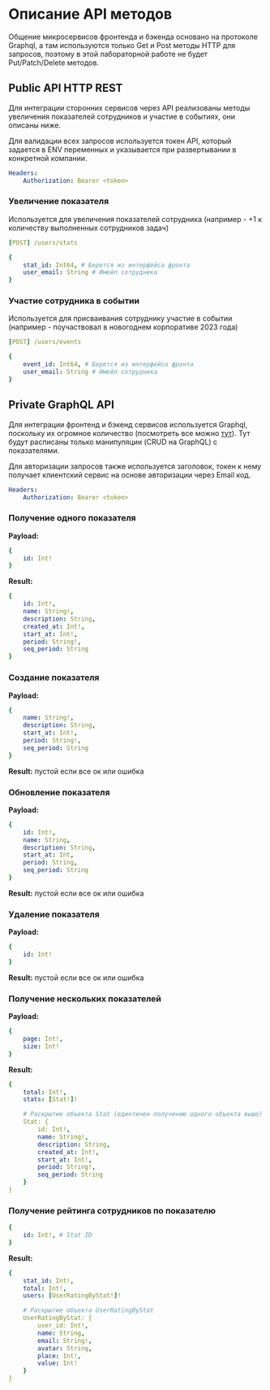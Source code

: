 # Описание API методов

Общение микросервисов фронтенда и бэкенда основано на протоколе Graphql, а там используются только Get и Post методы HTTP для запросов, поэтому в этой лабораторной работе не будет Put/Patch/Delete методов.

## Public API HTTP REST

Для интеграции сторонних сервисов через API реализованы методы увеличения показателей сотрудников и участие в событиях, они описаны ниже.

Для валидации всех запросов используется токен API, который задается в ENV переменных и указывается при развертывании в конкретной компании.

```yaml
Headers:
    Authorization: Bearer <token>
```

### Увеличение показателя

Используется для увеличения показателей сотрудника (например - +1 к количеству выполненных сотрудников задач)

```yaml
[POST] /users/stats

{
    stat_id: Int64, # Берется из интерфейса фронта
    user_email: String # Имейл сотрудника
}
```

### Участие сотрудника в событии

Используется для присваивания сотруднику участие в событии (например - поучаствовал в новогоднем корпоративе 2023 года)

```yaml
[POST] /users/events

{
    event_id: Int64, # Берется из интерфейса фронта
    user_email: String # Имейл сотрудника
}
```

## Private GraphQL API

Для интеграции фронтенд и бэкенд сервисов используется Graphql, поскольку их огромное количество (посмотреть все можно [тут](https://github.com/Gamification-team-HSE/gamification-frontend/tree/main/src/graphql)). Тут будут расписаны только манипуляции (CRUD на GraphQL) с показателями.

Для авторизации запросов также используется заголовок, токен к нему получает клиентский сервис на основе авторизации через Email код.

```yaml
Headers:
    Authorization: Bearer <token>
```

### Получение одного показателя

**Payload:**

```yaml
{
    id: Int!
}
```

**Result:**

```yaml
{
    id: Int!,
    name: String!,
    description: String,
    created_at: Int!,
    start_at: Int!,
    period: String!,
    seq_period: String
}
```

### Создание показателя

**Payload:**

```yaml
{
    name: String!,
    description: String,
    start_at: Int!,
    period: String!,
    seq_period: String
}
```

**Result:** пустой если все ок или ошибка

### Обновление показателя

**Payload:**

```yaml
{
    id: Int!,
    name: String,
    description: String,
    start_at: Int,
    period: String,
    seq_period: String
}
```

**Result:** пустой если все ок или ошибка

### Удаление показателя

**Payload:**

```yaml
{
    id: Int!
}
```

**Result:** пустой если все ок или ошибка

### Получение нескольких показателей

**Payload:**

```yaml
{
    page: Int!,
    size: Int!
}
```

**Result:**

```yaml
{
    total: Int!,
    stats: [Stat!]!

    # Раскрытие объекта Stat (единтичен получению одного объекта выше)
    Stat: {
        id: Int!,
        name: String!,
        description: String,
        created_at: Int!,
        start_at: Int!,
        period: String!,
        seq_period: String
    }
}
```

### Получение рейтинга сотрудников по показателю

```yaml
{
    id: Int!, # Stat ID
}
```

**Result:**

```yaml
{
    stat_id: Int!,
    total: Int!,
    users: [UserRatingByStat!]!

    # Раскрытие объекта UserRatingByStat
    UserRatingByStat: {
        user_id: Int!,
        name: String,
        email: String!,
        avatar: String,
        place: Int!,
        value: Int!
    }
}
```

